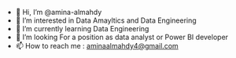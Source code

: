 - 👋 Hi, I’m @amina-almahdy
- 👀 I’m interested in Data Amayltics and Data Engineering
- 🌱 I’m currently learning Data Engineering
- 💞️ I’m looking For a position as data analyst or Power BI developer
- 📫 How to reach me : aminaalmahdy4@gmail.com


<!---
amina-almahdy/amina-almahdy is a ✨ special ✨ repository because its `README.md` (this file) appears on your GitHub profile.
You can click the Preview link to take a look at your changes.
--->
